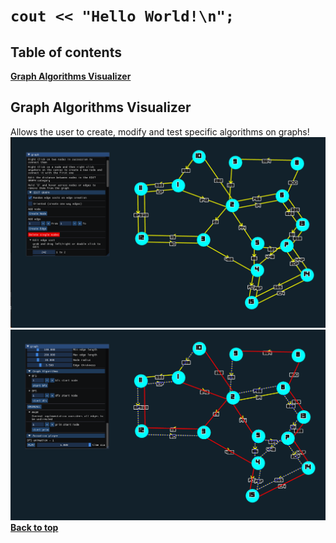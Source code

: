 
# `cout << "Hello World!\n";` 

## Table of contents
**[Graph Algorithms Visualizer](#graph-algorithms-visualizer)**


## Graph Algorithms Visualizer
Allows the user to create, modify and test specific algorithms on graphs!
![alt graph app](https://github.com/meabefir/meabefir/blob/master/images/graph_app_1.png?raw=true)
![alt graph app](https://github.com/meabefir/meabefir/blob/master/images/graph_app_2.png?raw=true)
**[Back to top](#table-of-contents)**
